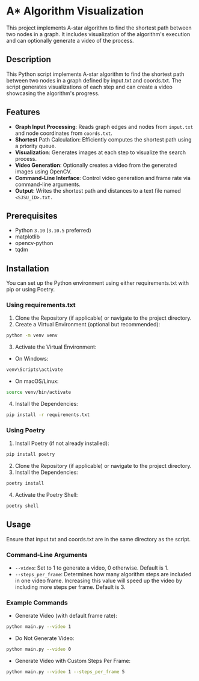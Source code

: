 # A* Algorithm Visualization
This project implements A-star algorithm to find the shortest path between two nodes in a graph. It includes visualization of the algorithm's execution and can optionally generate a video of the process.


## Description
This Python script implements A-star algorithm to find the shortest path between two nodes in a graph defined by input.txt and coords.txt. The script generates visualizations of each step and can create a video showcasing the algorithm's progress.

## Features
- **Graph Input Processing**: Reads graph edges and nodes from `input.txt` and node coordinates from `coords.txt`.
- **Shortest** Path Calculation: Efficiently computes the shortest path using a priority queue.
- **Visualization**: Generates images at each step to visualize the search process.
- **Video Generation**: Optionally creates a video from the generated images using OpenCV.
- **Command-Line Interface**: Control video generation and frame rate via command-line arguments.
- **Output**: Writes the shortest path and distances to a text file named `<SJSU_ID>.txt.`

## Prerequisites
- Python `3.10` (`3.10.5` preferred)
- matplotlib
- opencv-python
- tqdm

## Installation
You can set up the Python environment using either requirements.txt with pip or using Poetry.

### Using requirements.txt
1. Clone the Repository (if applicable) or navigate to the project directory.
2. Create a Virtual Environment (optional but recommended):
```bash
python -m venv venv
```

3. Activate the Virtual Environment:
- On Windows:
```bash
venv\Scripts\activate
```
- On macOS/Linux:
```bash
source venv/bin/activate
```

4. Install the Dependencies:
```bash
pip install -r requirements.txt
```


### Using Poetry
1. Install Poetry (if not already installed):
```bash
pip install poetry
```
2. Clone the Repository (if applicable) or navigate to the project directory.
3. Install the Dependencies:
```bash
poetry install
```
4. Activate the Poetry Shell:
```bash
poetry shell
```

## Usage
Ensure that input.txt and coords.txt are in the same directory as the script.

### Command-Line Arguments
- `--video`: Set to 1 to generate a video, 0 otherwise. Default is 1.
- `--steps_per_frame`: Determines how many algorithm steps are included in one video frame. Increasing this value will speed up the video by including more steps per frame. Default is 3.

### Example Commands
- Generate Video (with default frame rate):
```bash
python main.py --video 1
```

- Do Not Generate Video:
```bash
python main.py --video 0
```

- Generate Video with Custom Steps Per Frame:
```bash
python main.py --video 1 --steps_per_frame 5
```
